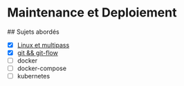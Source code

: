 # Maintenance et Deploiement

## Sujets abordés

- [x] [Linux et multipass](https://github.com/djimondev/CESI-Lille-Maintenace-et-Deploiement---RIL-21/blob/main/1.%20Multipass/0_installation.md)
- [x] [git && git-flow](https://github.com/djimondev/CESI-Lille-Maintenace-et-Deploiement---RIL-21/blob/main/2.%20git-flow/0_git_flow.md)
- [ ] docker
- [ ] docker-compose
- [ ] kubernetes
